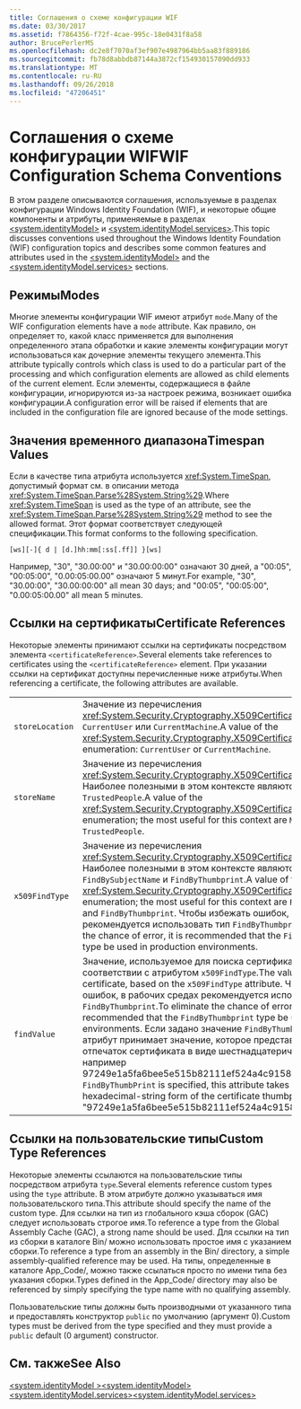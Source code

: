 ```yaml
---
title: Соглашения о схеме конфигурации WIF
ms.date: 03/30/2017
ms.assetid: f7864356-f72f-4cae-995c-18e0431f8a58
author: BrucePerlerMS
ms.openlocfilehash: dc2e8f7070af3ef907e4987964bb5aa83f889186
ms.sourcegitcommit: fb78d8abbdb87144a3872cf154930157090dd933
ms.translationtype: MT
ms.contentlocale: ru-RU
ms.lasthandoff: 09/26/2018
ms.locfileid: "47206451"
---
```

# <a name="wif-configuration-schema-conventions"></a><span data-ttu-id="911e4-102">Соглашения о схеме конфигурации WIF</span><span class="sxs-lookup"><span data-stu-id="911e4-102">WIF Configuration Schema Conventions</span></span>
<span data-ttu-id="911e4-103">В этом разделе описываются соглашения, используемые в разделах конфигурации Windows Identity Foundation (WIF), и некоторые общие компоненты и атрибуты, применяемые в разделах [\<system.identityModel>](../../../docs/framework/configure-apps/file-schema/windows-identity-foundation/system-identitymodel.md) и [\<system.identityModel.services>](../../../docs/framework/configure-apps/file-schema/windows-identity-foundation/system-identitymodel-services.md).</span><span class="sxs-lookup"><span data-stu-id="911e4-103">This topic discusses conventions used throughout the Windows Identity Foundation (WIF) configuration topics and describes some common features and attributes used in the [\<system.identityModel>](../../../docs/framework/configure-apps/file-schema/windows-identity-foundation/system-identitymodel.md) and the [\<system.identityModel.services>](../../../docs/framework/configure-apps/file-schema/windows-identity-foundation/system-identitymodel-services.md) sections.</span></span>  
  
<a name="BKMK_Modes"></a>   
## <a name="modes"></a><span data-ttu-id="911e4-104">Режимы</span><span class="sxs-lookup"><span data-stu-id="911e4-104">Modes</span></span>  
 <span data-ttu-id="911e4-105">Многие элементы конфигурации WIF имеют атрибут `mode`.</span><span class="sxs-lookup"><span data-stu-id="911e4-105">Many of the WIF configuration elements have a `mode` attribute.</span></span> <span data-ttu-id="911e4-106">Как правило, он определяет то, какой класс применяется для выполнения определенного этапа обработки и какие элементы конфигурации могут использоваться как дочерние элементы текущего элемента.</span><span class="sxs-lookup"><span data-stu-id="911e4-106">This attribute typically controls which class is used to do a particular part of the processing and which configuration elements are allowed as child elements of the current element.</span></span> <span data-ttu-id="911e4-107">Если элементы, содержащиеся в файле конфигурации, игнорируются из-за настроек режима, возникает ошибка конфигурации.</span><span class="sxs-lookup"><span data-stu-id="911e4-107">A configuration error will be raised if elements that are included in the configuration file are ignored because of the mode settings.</span></span>  
  
<a name="BKMK_TimespanValues"></a>   
## <a name="timespan-values"></a><span data-ttu-id="911e4-108">Значения временного диапазона</span><span class="sxs-lookup"><span data-stu-id="911e4-108">Timespan Values</span></span>  
 <span data-ttu-id="911e4-109">Если в качестве типа атрибута используется <xref:System.TimeSpan>, допустимый формат см. в описании метода <xref:System.TimeSpan.Parse%28System.String%29>.</span><span class="sxs-lookup"><span data-stu-id="911e4-109">Where <xref:System.TimeSpan> is used as the type of an attribute, see the <xref:System.TimeSpan.Parse%28System.String%29> method to see the allowed format.</span></span> <span data-ttu-id="911e4-110">Этот формат соответствует следующей спецификации.</span><span class="sxs-lookup"><span data-stu-id="911e4-110">This format conforms to the following specification.</span></span>  
  
```  
[ws][-]{ d | [d.]hh:mm[:ss[.ff]] }[ws]  
```  
  
 <span data-ttu-id="911e4-111">Например, "30", "30.00:00" и "30.00:00:00" означают 30 дней, а "00:05", "00:05:00", "0.00:05:00.00" означают 5 минут.</span><span class="sxs-lookup"><span data-stu-id="911e4-111">For example, "30", "30.00:00", "30.00:00:00" all mean 30 days; and "00:05", "00:05:00", "0.00:05:00.00" all mean 5 minutes.</span></span>  
  
<a name="BKMK_CertificateReferences"></a>   
## <a name="certificate-references"></a><span data-ttu-id="911e4-112">Ссылки на сертификаты</span><span class="sxs-lookup"><span data-stu-id="911e4-112">Certificate References</span></span>  
 <span data-ttu-id="911e4-113">Некоторые элементы принимают ссылки на сертификаты посредством элемента `<certificateReference>`.</span><span class="sxs-lookup"><span data-stu-id="911e4-113">Several elements take references to certificates using the `<certificateReference>` element.</span></span> <span data-ttu-id="911e4-114">При указании ссылки на сертификат доступны перечисленные ниже атрибуты.</span><span class="sxs-lookup"><span data-stu-id="911e4-114">When referencing a certificate, the following attributes are available.</span></span>  
  
|||  
|-|-|  
|`storeLocation`|<span data-ttu-id="911e4-115">Значение из перечисления <xref:System.Security.Cryptography.X509Certificates.StoreLocation>: `CurrentUser` или `CurrentMachine`.</span><span class="sxs-lookup"><span data-stu-id="911e4-115">A value of the <xref:System.Security.Cryptography.X509Certificates.StoreLocation> enumeration: `CurrentUser` or `CurrentMachine`.</span></span>|  
|`storeName`|<span data-ttu-id="911e4-116">Значение из перечисления <xref:System.Security.Cryptography.X509Certificates.StoreName>. Наиболее полезными в этом контексте являются значения `My` и `TrustedPeople`.</span><span class="sxs-lookup"><span data-stu-id="911e4-116">A value of the <xref:System.Security.Cryptography.X509Certificates.StoreName> enumeration; the most useful for this context are `My` and `TrustedPeople`.</span></span>|  
|`x509FindType`|<span data-ttu-id="911e4-117">Значение из перечисления <xref:System.Security.Cryptography.X509Certificates.X509FindType>. Наиболее полезными в этом контексте являются значения `FindBySubjectName` и `FindByThumbprint`.</span><span class="sxs-lookup"><span data-stu-id="911e4-117">A value of the <xref:System.Security.Cryptography.X509Certificates.X509FindType> enumeration; the most useful for this context are `FindBySubjectName` and `FindByThumbprint`.</span></span> <span data-ttu-id="911e4-118">Чтобы избежать ошибок, в рабочих средах рекомендуется использовать тип `FindByThumbprint`.</span><span class="sxs-lookup"><span data-stu-id="911e4-118">To eliminate the chance of error, it is recommended that the `FindByThumbprint` type be used in production environments.</span></span>|  
|`findValue`|<span data-ttu-id="911e4-119">Значение, используемое для поиска сертификата, в соответствии с атрибутом `x509FindType`.</span><span class="sxs-lookup"><span data-stu-id="911e4-119">The value used to find the certificate, based on the `x509FindType` attribute.</span></span> <span data-ttu-id="911e4-120">Чтобы избежать ошибок, в рабочих средах рекомендуется использовать тип `FindByThumbprint`.</span><span class="sxs-lookup"><span data-stu-id="911e4-120">To eliminate the chance of error, it is recommended that the `FindByThumbprint` type be used in production environments.</span></span> <span data-ttu-id="911e4-121">Если задано значение `FindByThumbPrint`, этот атрибут принимает значение, которое представляет собой отпечаток сертификата в виде шестнадцатеричной строки, например 97249e1a5fa6bee5e515b82111ef524a4c91583f.</span><span class="sxs-lookup"><span data-stu-id="911e4-121">When `FindByThumbPrint` is specified, this attribute takes a value that is the hexadecimal-string form of the certificate thumbprint; for example, "97249e1a5fa6bee5e515b82111ef524a4c91583f".</span></span>|  
  
<a name="BKMK_CustomTypeReferences"></a>   
## <a name="custom-type-references"></a><span data-ttu-id="911e4-122">Ссылки на пользовательские типы</span><span class="sxs-lookup"><span data-stu-id="911e4-122">Custom Type References</span></span>  
 <span data-ttu-id="911e4-123">Некоторые элементы ссылаются на пользовательские типы посредством атрибута `type`.</span><span class="sxs-lookup"><span data-stu-id="911e4-123">Several elements reference custom types using the `type` attribute.</span></span> <span data-ttu-id="911e4-124">В этом атрибуте должно указываться имя пользовательского типа.</span><span class="sxs-lookup"><span data-stu-id="911e4-124">This attribute should specify the name of the custom type.</span></span> <span data-ttu-id="911e4-125">Для ссылки на тип из глобального кэша сборок (GAC) следует использовать строгое имя.</span><span class="sxs-lookup"><span data-stu-id="911e4-125">To reference a type from the Global Assembly Cache (GAC), a strong name should be used.</span></span> <span data-ttu-id="911e4-126">Для ссылки на тип из сборки в каталоге Bin/ можно использовать простое имя с указанием сборки.</span><span class="sxs-lookup"><span data-stu-id="911e4-126">To reference a type from an assembly in the Bin/ directory, a simple assembly-qualified reference may be used.</span></span> <span data-ttu-id="911e4-127">На типы, определенные в каталоге App_Code/, можно также ссылаться просто по имени типа без указания сборки.</span><span class="sxs-lookup"><span data-stu-id="911e4-127">Types defined in the App_Code/ directory may also be referenced by simply specifying the type name with no qualifying assembly.</span></span>  
  
 <span data-ttu-id="911e4-128">Пользовательские типы должны быть производными от указанного типа и предоставлять конструктор `public` по умолчанию (аргумент 0).</span><span class="sxs-lookup"><span data-stu-id="911e4-128">Custom types must be derived from the type specified and they must provide a `public` default (0 argument) constructor.</span></span>  
  
## <a name="see-also"></a><span data-ttu-id="911e4-129">См. также</span><span class="sxs-lookup"><span data-stu-id="911e4-129">See Also</span></span>  
 [<span data-ttu-id="911e4-130">\<system.identityModel ></span><span class="sxs-lookup"><span data-stu-id="911e4-130">\<system.identityModel></span></span>](../../../docs/framework/configure-apps/file-schema/windows-identity-foundation/system-identitymodel.md)  
 [<span data-ttu-id="911e4-131">\<system.identityModel.services></span><span class="sxs-lookup"><span data-stu-id="911e4-131">\<system.identityModel.services></span></span>](../../../docs/framework/configure-apps/file-schema/windows-identity-foundation/system-identitymodel-services.md)
